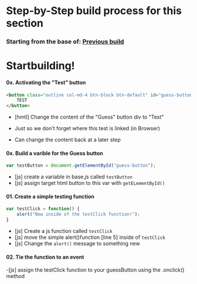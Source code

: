 # Step-by-Step build process for this section

### Starting from the base of: [Previous build](https://github.com/NeuTrix/Hangman-tutorial/tree/master/Lecture-06-connecting-js-display/Step-0601-connect-js-file)

# Startbuilding!

#### 0x. Activating the "Test" button
```html
<button class="outline col-md-4 btn-block btn-default" id="guess-button">	
	TEST
</button>
```
- [hmtl] Change the content of the "Guess" button div to "Test"

- Just so we don't forget where this test is linked (in Browser)
- Can change the content back at a later step

#### 0x. Build a varible for the Guess button
		
```javascript
var testButton = document.getElementById("guess-button");
```
- [js] create a variable in base.js called `testButton` 
- [js] assign target html button to this var with `getELementById()`


#### 01. Create a simple testing function 
```javascript
var testClick = function() {
	alert("Now inside of the testClick function!");
}
```
- [js] Create a js function called `testClick`
- [js] move the simple alert()function [line 5] inside of `testClick`
- [js] Change the `alert()` message to something new


#### 02. Tie the function to an event
-[js] assign the testClick function to your guessButton using the .onclick() method
